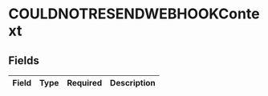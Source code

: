# COULDNOTRESENDWEBHOOKContext


## Fields

| Field       | Type        | Required    | Description |
| ----------- | ----------- | ----------- | ----------- |